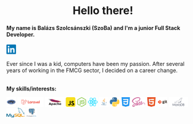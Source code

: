 <h1 align="center">Hello there!</h1>

<h4>My name is Balázs Szolcsánszki (SzoBa) and I'm a junior Full Stack Developer.</h3>


<a href="https://www.linkedin.com/in/balazs-szolcsanszki/">
  <img align="center" alt="LinkedIn" height="25" src="/images/linkedin.png" />
</a>
</br></br>
Ever since I was a kid, computers have been my passion. After several years of working in the FMCG sector, I decided on a career change.
</br></br>

**My skills/interests:**
<p>
  <img src="/images/php.png" height="25">
  <img src="/images/laravel.png" height="25">
  <img src="/images/apache.png" height="25">
  
  <img src="/images/javascript.png" height="25">
  <img src="/images/node.png" height="25">
  <img src="/images/react.png" height="25">
  
  <img src="/images/java.png" height="25">
  <img src="/images/python.png" height="25">
  
  <img src="/images/css.png" height="25">
  <img src="/images/sass.png" height="25">
  <img src="/images/html.png" height="25">
  
  <img src="/images/git.png" height="25">

  <img src="/images/mariadb.png" height="25">
  <img src="/images/mysql.png" height="25">
  <img src="/images/postgres.png" height="25">
  
  <!--<img src="/images/angular.png" height="25">-->
</p>


<!--
Additional images: Angular

- 🔭 I’m currently working on ...
- 🌱 I’m currently learning ...
- 👯 I’m looking to collaborate on ...
- 🤔 I’m looking for help with ...
- 💬 Ask me about ...
- 📫 How to reach me: ...
- 😄 Pronouns: ...
- ⚡ Fun fact: ...
-->
